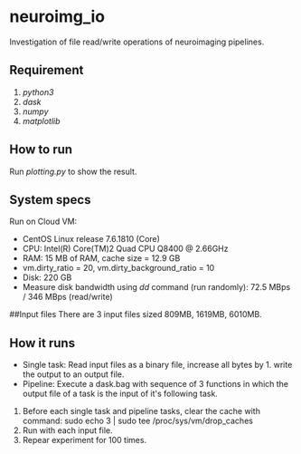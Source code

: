 # neuroimg_io
Investigation of file read/write operations of neuroimaging pipelines.
    
## Requirement
1. *python3*
2. *dask* 
3. *numpy*
4. *matplotlib*

## How to run
Run *plotting.py* to show the result.

## System specs
Run on Cloud VM:
- CentOS Linux release 7.6.1810 (Core)
- CPU: Intel(R) Core(TM)2 Quad CPU Q8400  @ 2.66GHz
- RAM: 15 MB of RAM, cache size = 12.9 GB
- vm.dirty_ratio = 20, vm.dirty_background_ratio = 10
- Disk: 220 GB
- Measure disk bandwidth using *dd* command (run randomly):  72.5 MBps / 346 MBps (read/write)

##Input files
There are 3 input files sized 809MB, 1619MB, 6010MB.

## How it runs

- Single task: Read input files as a binary file, increase all bytes by 1. write the output to an output file.
- Pipeline: Execute a dask.bag with sequence of 3 functions in which the output file of a task is the input of it's following task.

1. Before each single task and pipeline tasks, clear the cache with command: sudo echo 3 | sudo tee /proc/sys/vm/drop_caches
2. Run with each input file.
3. Repear experiment for 100 times.